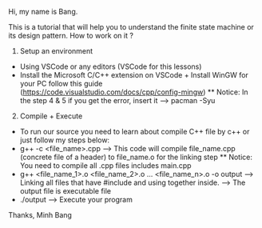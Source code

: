 Hi, my name is Bang.

This is a tutorial that will help you to understand the finite state machine or its design pattern.
How to work on it ?

1. Setup an environment
- Using VSCode or any editors (VSCode for this lessons)
- Install the Microsoft C/C++ extension on VSCode + Install WinGW for your PC follow this guide (https://code.visualstudio.com/docs/cpp/config-mingw)
** Notice: In the step 4 & 5 if you get the error, insert it --> pacman -Syu

2. Compile + Execute
- To run our source you need to learn about compile C++ file by c++ or just follow my steps below:
- g++ -c <file_name>.cpp --> This code will compile file_name.cpp (concrete file of a header) to file_name.o for the linking step
** Notice: You need to compile all .cpp files includes main.cpp
- g++ <file_name_1>.o <file_name_2>.o ... <file_name_n>.o -o output
--> Linking all files that have #include and using together inside.
--> The output file is executable file
- ./output --> Execute your program

Thanks,
Minh Bang
